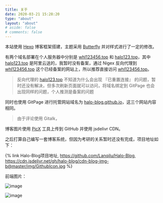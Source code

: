 ```yaml
---
title: 关于
date: 2020-03-21 15:28:20
type: "about"
layout: "about"
# aside: false
# comments: false
---
```


本站使用 [Hexo](https://hexo.io/zh-cn/) 博客框架搭建，主题采用 [Butterfly](https://github.com/jerryc127/hexo-theme-butterfly) 并对样式进行了一定的修改。

有两个域名部署在个人服务器中分别是 [whl123456.top](https://whl123456.top/) 和 [halo123.top](https://halo123.top/)，其中 [halo123.top](https://halo123.top/) 是阿里云送的，我暂时没有备案，通过 Nigex 反向代理到 [whl123456.top](https://whl123456.top/) 这个已经备案的网站上，所以推荐直接访问 [whl123456.top](https://whl123456.top/)。

> 反向代理的 [halo123.top](https://halo123.top/) 不知道为什么会出现 『已重置连接』 的问题，暂时还没有解决，但多次刷新页面就可以访问，将域名绑定到 GitPage 也会出现同样的问题，个人推测是备案的问题

同时也使用 GitPage 进行托管网站域名为 [halo-blog.github.io](https://halo-blog.github.io/)，这三个网站内容相同。

> 由于评论使用 Gitalk，

博客图片使用 [PicX](https://picx.xpoet.cn/#/upload) 工具上传到 GitHub 并使用 jsdelivr CDN。

之后打算自己编写一套博客系统，但因为考研的关系暂时还没有完成，项目地址如下：

{% link Halo-Blog项目地址, https://github.com/Lanqilu/Halo-Blog, https://cdn.jsdelivr.net/gh/halo-blog/cdn-blog-img-b@master/img/GithubIcon.jpg %}

前端图片：

![image](https://cdn.jsdelivr.net/gh/halo-blog/cdn-blog-img-d@master/image.5mecoloulq80.png)

![image](https://cdn.jsdelivr.net/gh/halo-blog/cdn-blog-img-d@master/image.7fp6htjcb2k0.png)
